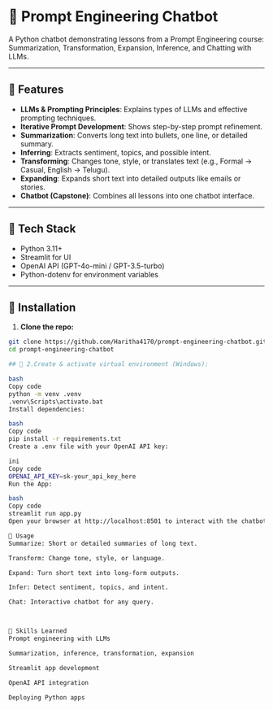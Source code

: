 # 🤖 Prompt Engineering Chatbot

A Python chatbot demonstrating lessons from a Prompt Engineering course: Summarization, Transformation, Expansion, Inference, and Chatting with LLMs.

---

## 🔹 Features

- **LLMs & Prompting Principles**: Explains types of LLMs and effective prompting techniques.  
- **Iterative Prompt Development**: Shows step-by-step prompt refinement.  
- **Summarization**: Converts long text into bullets, one line, or detailed summary.  
- **Inferring**: Extracts sentiment, topics, and possible intent.  
- **Transforming**: Changes tone, style, or translates text (e.g., Formal → Casual, English → Telugu).  
- **Expanding**: Expands short text into detailed outputs like emails or stories.  
- **Chatbot (Capstone)**: Combines all lessons into one chatbot interface.

---

## 🔹 Tech Stack

- Python 3.11+  
- Streamlit for UI  
- OpenAI API (GPT-4o-mini / GPT-3.5-turbo)  
- Python-dotenv for environment variables  

---

## 🔹 Installation

1. **Clone the repo:**

```bash
git clone https://github.com/Haritha4170/prompt-engineering-chatbot.git
cd prompt-engineering-chatbot

## 🔹 2.Create & activate virtual environment (Windows):

bash
Copy code
python -m venv .venv
.venv\Scripts\activate.bat
Install dependencies:

bash
Copy code
pip install -r requirements.txt
Create a .env file with your OpenAI API key:

ini
Copy code
OPENAI_API_KEY=sk-your_api_key_here
Run the App:

bash
Copy code
streamlit run app.py
Open your browser at http://localhost:8501 to interact with the chatbot.

🔹 Usage
Summarize: Short or detailed summaries of long text.

Transform: Change tone, style, or language.

Expand: Turn short text into long-form outputs.

Infer: Detect sentiment, topics, and intent.

Chat: Interactive chatbot for any query.



🔹 Skills Learned
Prompt engineering with LLMs

Summarization, inference, transformation, expansion

Streamlit app development

OpenAI API integration

Deploying Python apps
